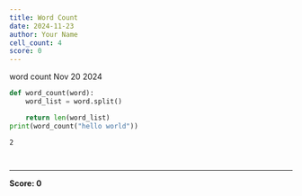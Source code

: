 ```yaml
---
title: Word Count
date: 2024-11-23
author: Your Name
cell_count: 4
score: 0
---
```


word count
Nov 20 2024


```python
def word_count(word):
    word_list = word.split()

    return len(word_list)
print(word_count("hello world"))  
```

    2



```python

```


```python

```


---
**Score: 0**
